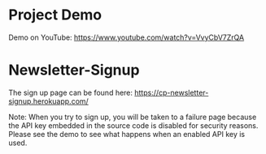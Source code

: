 # Project Demo
Demo on YouTube: https://www.youtube.com/watch?v=VvyCbV7ZrQA

# Newsletter-Signup

The sign up page can be found here: https://cp-newsletter-signup.herokuapp.com/

Note: When you try to sign up, you will be taken to a failure page because the API key embedded in the source code is disabled for security reasons. Please see the demo to see what happens when an enabled API key is used. 
